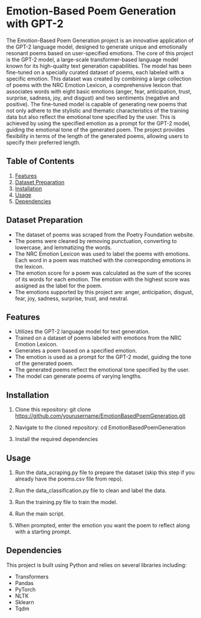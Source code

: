 # Emotion-Based Poem Generation with GPT-2

The Emotion-Based Poem Generation project is an innovative application of the GPT-2 language model, designed to generate unique and emotionally resonant poems based on user-specified emotions. The core of this project is the GPT-2 model, a large-scale transformer-based language model known for its high-quality text generation capabilities. The model has been fine-tuned on a specially curated dataset of poems, each labeled with a specific emotion. This dataset was created by combining a large collection of poems with the NRC Emotion Lexicon, a comprehensive lexicon that associates words with eight basic emotions (anger, fear, anticipation, trust, surprise, sadness, joy, and disgust) and two sentiments (negative and positive). The fine-tuned model is capable of generating new poems that not only adhere to the stylistic and thematic characteristics of the training data but also reflect the emotional tone specified by the user. This is achieved by using the specified emotion as a prompt for the GPT-2 model, guiding the emotional tone of the generated poem. The project provides flexibility in terms of the length of the generated poems, allowing users to specify their preferred length.

## Table of Contents
1. [Features](#features)
2. [Dataset Preparation](#dataset-preparation)
3. [Installation](#installation)
4. [Usage](#usage)
5. [Dependencies](#dependencies)

## Dataset Preparation

- The dataset of poems was scraped from the Poetry Foundation website.
- The poems were cleaned by removing punctuation, converting to lowercase, and lemmatizing the words.
- The NRC Emotion Lexicon was used to label the poems with emotions. Each word in a poem was matched with the corresponding emotions in the lexicon.
- The emotion score for a poem was calculated as the sum of the scores of its words for each emotion. The emotion with the highest score was assigned as the label for the poem.
- The emotions supported by this project are: anger, anticipation, disgust, fear, joy, sadness, surprise, trust, and neutral.

## Features

- Utilizes the GPT-2 language model for text generation.
- Trained on a dataset of poems labeled with emotions from the NRC Emotion Lexicon.
- Generates a poem based on a specified emotion.
- The emotion is used as a prompt for the GPT-2 model, guiding the tone of the generated poem.
- The generated poems reflect the emotional tone specified by the user.
- The model can generate poems of varying lengths.

## Installation

1. Clone this repository:
git clone https://github.com/yourusername/EmotionBasedPoemGeneration.git


2. Navigate to the cloned repository:
cd EmotionBasedPoemGeneration


3. Install the required dependencies


## Usage

1. Run the data_scraping.py file to prepare the dataset (skip this step if you already have the poems.csv file from repo).

2. Run the data_classification.py file to clean and label the data.

3. Run the training.py file to train the model.

4. Run the main script.

5. When prompted, enter the emotion you want the poem to reflect along with a starting prompt.

## Dependencies

This project is built using Python and relies on several libraries including:

- Transformers
- Pandas
- PyTorch
- NLTK 
- Sklearn
- Tqdm
